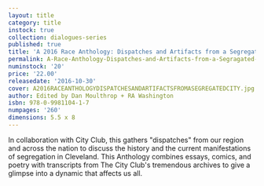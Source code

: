 ```yaml
---
layout: title
category: title
instock: true
collection: dialogues-series
published: true
title: 'A 2016 Race Anthology: Dispatches and Artifacts from a Segregated City'
permalink: A-Race-Anthology-Dispatches-and-Artifacts-from-a-Segragated-City
numinstock: '20'
price: '22.00'
releasedate: '2016-10-30'
cover: A2016RACEANTHOLOGYDISPATCHESANDARTIFACTSFROMASEGREGATEDCITY.jpg
author: Edited by Dan Moulthrop + RA Washington
isbn: 978-0-9981104-1-7
numpages: '260'
dimensions: 5.5 x 8
---
```

In collaboration with City Club, this gathers "dispatches" from our region and across the nation to discuss the history and the current manifestations of segregation in Cleveland. This Anthology combines essays, comics, and poetry with transcripts from The City Club's tremendous archives to give a glimpse into a dynamic that affects us all.
